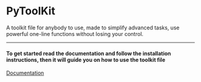 # PyToolKit
A toolkit file for anybody to use, made to simplify advanced tasks, use powerful one-line functions without losing your control.

<hr>

#### To get started read the documentation and follow the installation instructions, then it will guide you on how to use the toolkit file
[Documentation](https://sapphirekr.gitbook.io/how-to-use-pytoolkit/)
